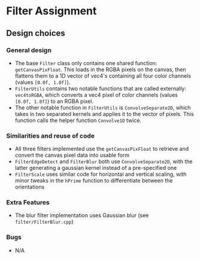 
# Filter Assignment

## Design choices

### General design
- The base `Filter` class only contains one shared function: `getCanvasPixFloat`. This loads in the RGBA pixels on the canvas, then flattens them to a 1D vector of vec4's containing all four color channels (values `[0.0f, 1.0f]`).
- `FilterUtils` contains two notable functions that are called externally: `vec4toRGBA`, which converts a vec4 pixel of color channels (values `[0.0f, 1.0f]`) to an RGBA pixel.
- The other notable function in `FilterUtils` is `ConvolveSeparate2D`, which takes in two separated kernels and applies it to the vector of pixels. This function calls the helper function `Convolve1D` twice.

### Similarities and reuse of code
- All three filters implemented use the `getCanvasPixFloat` to retrieve and convert the canvas pixel data into usable form
- `FilterEdgeDetect` and `FilterBlur` both use `ConvolveSeparate2D`, with the latter generating a gaussian kernel instead of a pre-specified one
- `FilterScale` uses similar code for horizontal and vertical scaling, with minor tweaks in the `hPrime` function to differentiate between the orientations


### Extra Features
- The blur filter implementation uses Gaussian blur (see `filter/FilterBlur.cpp`)

### Bugs
- N/A

